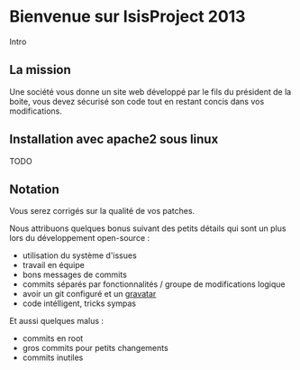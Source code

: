 Bienvenue sur IsisProject 2013
==============================

Intro

La mission
----------

Une société vous donne un site web développé par le fils du président de la boite, vous devez sécurisé son code tout en restant concis dans vos modifications.

Installation avec apache2 sous linux
------------------------------------

TODO

Notation
--------

Vous serez corrigés sur la qualité de vos patches.

Nous attribuons quelques bonus suivant des petits détails qui sont un plus lors du développement open-source :

+ utilisation du système d'issues
+ travail en équipe
+ bons messages de commits
+ commits séparés par fonctionnalités / groupe de modifications logique
+ avoir un git configuré et un [gravatar](http://gravatar.com/)
+ code intélligent, tricks sympas

Et aussi quelques malus :
- commits en root
- gros commits pour petits changements
- commits inutiles 
